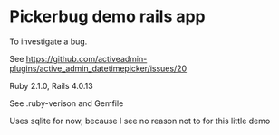 # Pickerbug demo rails app

To investigate a bug.

See https://github.com/activeadmin-plugins/active_admin_datetimepicker/issues/20

Ruby 2.1.0, Rails 4.0.13

See .ruby-verison and Gemfile

Uses sqlite for now, because I see no reason not to for this little demo
